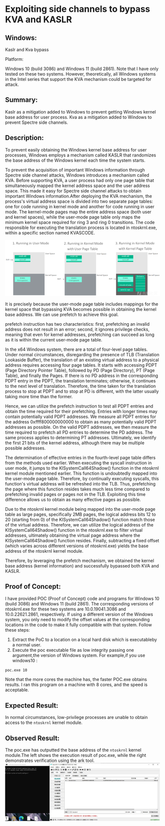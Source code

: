 # Exploiting side channels to bypass KVA and KASLR

## Windows:

Kaslr and  Kva bypass

Platform:

Windows 10 (build 3086) and Windows 11 (build 2861). Note that I have only tested on these two systems. However, theoretically, all Windows systems in the Intel series that support the KVA mechanism could be targeted for attack.

## Summary:

Kaslr as a mitigation added to Windows to prevent getting Windows kernel base address for user process. Kva as a mitigation added to Windows to prevent Spectre side channels.

## Description:

To prevent easily obtaining the Windows kernel base address for user processes, Windows employs a mechanism called KASLR that randomizes the base address of the Windows kernel each time the system starts.

To prevent the acquisition of important Windows information through Spectre side channel attacks, Windows introduces a mechanism called KVA. Before supporting KVA, a user process had only one page table that simultaneously mapped the kernel address space and the user address space. This made it easy for Spectre side channel attacks to obtain important Windows information.After deploying the KVA mechanism, the process's virtual address space is divided into two separate page tables: one for code running in kernel mode and another for code running in user mode. The kernel-mode pages map the entire address space (both user and kernel spaces), while the user-mode page table only maps the minimum kernel space required for ring 3 and ring 0 transitions. The code responsible for executing the translation process is located in ntoskrnl.exe, within a specific section named KVASCODE.

![](./2.png)

It is precisely because the user-mode page table includes mappings for the kernel space that bypassing KVA becomes possible in obtaining the kernel base address. We can use prefetch to achieve this goal.

prefetch instruction has two characteristics: first, prefetching an invalid address does not result in an error; second, it ignores privilege checks, meaning that even for kernel addresses, prefetching can succeed as long as it is within the current user-mode page table.

In the x64 Windows system, there are a total of four-level page tables. Under normal circumstances, disregarding the presence of TLB (Translation Lookaside Buffer), the translation of an existing virtual address to a physical address requires accessing four page tables. It starts with accessing PDPT (Page Directory Pointer Table), followed by PD (Page Directory), PT (Page Table), and finally the Pages. If there is no PD address in the corresponding PDPT entry in the PDPT, the translation terminates; otherwise, it continues to the next level of translation. Therefore, the time taken for the translation process to stop at PDPT and to stop at PD is different, with the latter usually taking more time than the former.

Hence, we can utilize the prefetch instruction to test all PDPT entries and obtain the time required for their prefetching. Entries with longer times may contain potentially valid PDPT addresses. We measure all PDPT entries for the address 0xffff800000000000 to obtain as many potentially valid PDPT addresses as possible. On the valid PDPT addresses, we then measure the time required to prefetch all PD entries to determine the PD address. The same process applies to determining PT addresses. Ultimately, we identify the first 21 bits of the kernel address, although there may be multiple possible addresses.


The determination of effective entries in the fourth-level page table differs from the methods used earlier. When executing the syscall instruction in user mode, it jumps to the KISystemCall64Shadow() function in the ntoskrnl kernel module mentioned earlier. This function is undoubtedly mapped into the user-mode page table. Therefore, by continually executing syscalls, this function's virtual address will be refreshed into the TLB. Thus, prefetching the page where this function resides takes much less time compared to prefetching invalid pages or pages not in the TLB. Exploiting this time difference allows us to obtain as many effective pages as possible.

Due to the ntoskrnl kernel module being mapped into the user-mode page table as large pages, specifically 2MB pages, the logical address bits 12 to 20 (starting from 0) of the KISystemCall64Shadow() function match those of the virtual address. Therefore, we can utilize the logical address of the KISystemCall64Shadow() function in the ntoskrnl.exe to filter virtual addresses, ultimately obtaining the virtual page address where the KISystemCall64Shadow() function resides. Finally, subtracting a fixed offset (which varies across different versions of ntoskrnl.exe) yields the base address of the ntoskrnl kernel module.

Therefore, by leveraging the prefetch mechanism, we obtained the kernel base address (kernel information) and successfully bypassed both KVA and KASLR.

## Proof of Concept:

I have provided POC (Proof of Concept) code and programs for Windows 10 (build 3086) and Windows 11 (build 2861). The corresponding versions of ntoskrnl.exe for these two systems are 10.0.19041.3086 and 10.0.22621.2861, respectively. If using a different version of the Windows system, you only need to modify the offset values at the corresponding locations in the code to make it fully compatible with that system. Follow these steps:

1) Extract the PoC to a location on a local hard disk which is executableby a normal user.
2) Execute the poc executable file as low integrity passing one argument,the version of Windows system. For example,if you use windows10 :

```sh
poc.exe 10
```

Note that the more cores the machine has, the faster POC.exe obtains results. I ran this program on a machine with 8 cores, and the speed is acceptable.

## Expected Result:

In normal circumstances, low-privilege processes are unable to obtain access to the `ntoskrnl` kernel module.

## Observed Result:

The poc.exe has outputted the base address of the `ntoskrnl` kernel module.The left shows the execution result of poc.exe, while the right demonstrates verification using the ark tool.
![](./1.jpg)


